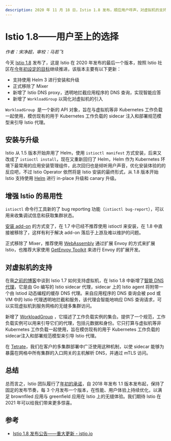 ```yaml
---
description: 2020 年 11 月 18 日，Istio 1.8 发布，顺应用户呼声，对虚拟机的支持更进一步。
---
```


# Istio 1.8——用户至上的选择

*作者：宋净超，审校：马若飞*

今天 [Istio 1.8](https://istio.io/latest/news/releases/1.8.x/announcing-1.8/) 发布了，这是 Istio 在 2020 年发布的最后一个版本，按照 Istio 社区在[今年初设定的目标](https://istio.io/latest/blog/2020/tradewinds-2020/)继续推进，该版本主要有以下更新：

- 支持使用 Helm 3 进行安装和升级
- 正式移除了 Mixer
- 新增了 Istio DNS proxy，透明地拦截应用程序的 DNS 查询，实现智能应答
- 新增了 `WorkloadGroup` 以简化对虚拟机的引入

`WorkloadGroup `是一个新的 API 对象，旨在与虚拟机等非 Kubernetes 工作负载一起使用，模仿现有的用于 Kubernetes 工作负载的 sidecar 注入和部署规范模型来引导 Istio 代理。

## 安装与升级

Istio 从 1.5 版本开始弃用了 Helm，使用 `istioctl manifest` 方式安装，后来又改成了 `istioctl install`，现在又重新回归了 Helm，Helm 作为 Kubernetes 环境下最常用的应用安装管理组件，此次回归也是倾听用户声音，优化安装体验的的反应吧，不过 Istio Operator 依然将是 Istio 安装的最终形式，从 1.8 版本开始 Istio 支持使用 [Helm](https://istio.io/latest/docs/setup/install/helm/) 进行 in-place 升级和 canary 升级。

## 增强 Istio 的易用性

`istioctl` 命令行工具新的了 bug reporting 功能（`istioctl bug-report`），可以用来收集调试信息和获取集群状态。

[安装 add-on](https://istio.io/latest/blog/2020/addon-rework/) 的方式变了，在 1.7 中已经不推荐使用 istioctl 来安装，在 1.8 中直接被移除了，这样有利于解决 add-on 落后于上游及难以维护的问题。

正式移除了 Mixer，推荐使用 [WebAssembly](https://istio.io/latest/blog/2020/wasm-announce/) 通过扩展 Envoy 的方式来扩展 Istio，也推荐大家使用 [GetEnvoy Toolkit](https://www.getenvoy.io/reference/getenvoy_extension_toolkit_reference/) 来进行 Envoy 的扩展开发。

## 对虚拟机的支持

在我[之前的博客](https://thenewstack.io/how-to-integrate-virtual-machines-into-istio-service-mesh/)中谈到 Istio 1.7 如何支持虚拟机，在 Istio 1.8 中新增了[智能 DNS 代理](https://istio.io/latest/blog/2020/dns-proxy/)，它是由 Go 编写的 Istio sidecar 代理，sidecar 上的 Istio agent 将附带一个由 Istiod 动态编程的缓存 DNS 代理。来自应用程序的 DNS 查询会被 pod 或 VM 中的 Istio 代理透明地拦截和服务，该代理会智能地响应 DNS 查询请求，可以实现虚拟机到服务网格的无缝多集群访问。

新增了 [WorkloadGroup](https://istio.io/latest/docs/reference/config/networking/workload-group/) ，它描述了工作负载实例的集合。提供了一个规范，工作负载实例可以用来引导它们的代理，包括元数据和身份。它只打算与虚拟机等非 Kubernetes 工作负载一起使用，旨在模仿现有的用于 Kubernetes 工作负载的sidecar注入和部署规范模型来引导 Istio 代理。

在 [Tetrate](https://tetrate.io/)，我们在客户的多集群部署中广泛使用这种机制，以使 sidecar 能够为暴露在网格中所有集群的入口网关的主机解析 DNS，并通过 mTLS 访问。

## 总结

总而言之，Istio 团队履行了[年初的承诺](https://istio.io/latest/blog/2020/tradewinds-2020/)，自 2018 年发布 1.1 版本发布起，保持了固定的发布节奏，每 3 个月发布一个版本，在性能、用户体验上持续优化，以满足 brownfiled 应用与 greenfield 应用在 Istio 上的无缝体验。我们期待 Istio 在 2021 年可以给我们带来更多惊喜。

## 参考

- [Istio 1.8 发布公告——重大更新 - istio.io](https://istio.io/latest/zh/news/releases/1.8.x/announcing-1.8/)